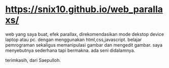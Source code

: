 # https://snix10.github.io/web_parallaxs/

web yang saya buat, efek parallax, direkomendasikan mode dekstop device laptop atau pc.
dengan menggunakan html,css,javascript.
belajar pemrograman sekaligus memanipulasi gambar dan mengedit gambar.
saya menyebutnya sederhana tapi bermakna.
ada seni didalamnya.

terimkasih, dari Saepulloh.
